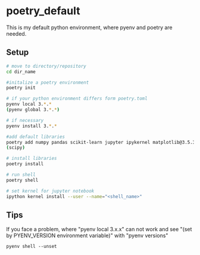 # poetry_default
This is my default python environment, where pyenv and poetry are needed.

## Setup
```bash
# move to directory/repository 
cd dir_name

#initalize a poetry environment
poetry init 

# if your python environment differs form poetry.toml
pyenv local 3.*.*
(pyenv global 3.*.*)

# if necessary  
pyenv install 3.*.*

#add default libraries
poetry add numpy pandas scikit-learn jupyter ipykernel matplotlib@3.5.3 seaborn argparse importlib black tqdm dill 
(scipy)

# install libraries
poetry install

# run shell
poetry shell

# set kernel for jupyter notebook
ipython kernel install --user --name="<shell_name>" 
```



## Tips
If you face a problem, where "pyenv local 3.x.x" can not work and 
see "(set by PYENV_VERSION environment variable)" with "pyenv versions"

```
pyenv shell --unset
```
